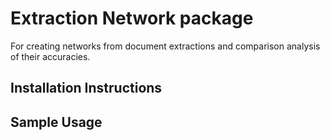 # Extraction Network package

For creating networks from document extractions and comparison analysis of their accuracies.

## Installation Instructions

## Sample Usage